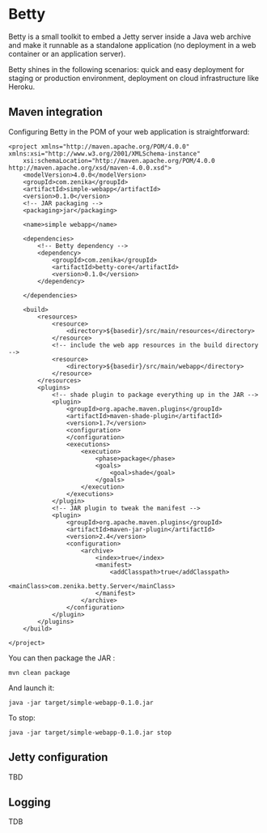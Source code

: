 # Betty

Betty is a small toolkit to embed a Jetty server inside a Java web archive and make it
runnable as a standalone application (no deployment in a web container or an 
application server).

Betty shines in the following scenarios: quick and easy deployment for staging or 
production environment, deployment on cloud infrastructure like Heroku.

## Maven integration

Configuring Betty in the POM of your web application is straightforward:

	<project xmlns="http://maven.apache.org/POM/4.0.0" xmlns:xsi="http://www.w3.org/2001/XMLSchema-instance"
		xsi:schemaLocation="http://maven.apache.org/POM/4.0.0 http://maven.apache.org/xsd/maven-4.0.0.xsd">
		<modelVersion>4.0.0</modelVersion>
		<groupId>com.zenika</groupId>
		<artifactId>simple-webapp</artifactId>
		<version>0.1.0</version>
		<!-- JAR packaging -->	
		<packaging>jar</packaging>
	
		<name>simple webapp</name>
	
		<dependencies>
			<!-- Betty dependency -->
			<dependency>
				<groupId>com.zenika</groupId>
				<artifactId>betty-core</artifactId>
				<version>0.1.0</version>
			</dependency>
	
		</dependencies>
		
		<build>
			<resources>
				<resource>
					<directory>${basedir}/src/main/resources</directory>
				</resource>
				<!-- include the web app resources in the build directory -->
				<resource>
					<directory>${basedir}/src/main/webapp</directory>
				</resource>
			</resources>
			<plugins>
				<!-- shade plugin to package everything up in the JAR -->
				<plugin>
					<groupId>org.apache.maven.plugins</groupId>
					<artifactId>maven-shade-plugin</artifactId>
					<version>1.7</version>
					<configuration>
					</configuration>
					<executions>
						<execution>
							<phase>package</phase>
							<goals>
								<goal>shade</goal>
							</goals>
						</execution>
					</executions>
				</plugin>
				<!-- JAR plugin to tweak the manifest -->
				<plugin>
					<groupId>org.apache.maven.plugins</groupId>
					<artifactId>maven-jar-plugin</artifactId>
					<version>2.4</version>
					<configuration>
						<archive>
							<index>true</index>
							<manifest>
								<addClasspath>true</addClasspath>
								<mainClass>com.zenika.betty.Server</mainClass>
							</manifest>
						</archive>
					</configuration>
				</plugin>
			</plugins>
		</build>
	
	</project>
	
You can then package the JAR :

	mvn clean package
	
And launch it:

	java -jar target/simple-webapp-0.1.0.jar
	
To stop:

	java -jar target/simple-webapp-0.1.0.jar stop

## Jetty configuration

TBD

## Logging

TDB

